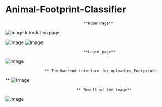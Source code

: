 # Animal-Footprint-Classifier
                                        
                                      **Home Page**

![Image](https://github.com/user-attachments/assets/0c167652-94d0-4f37-bb20-6ec123403154)
                                  Introdution page 

![Image](https://github.com/user-attachments/assets/6db27df1-e020-46b1-aa08-a85d7b4cf6c3)
![Image](https://github.com/user-attachments/assets/c6acb7f4-7ce8-4c43-a723-1ec2c637e760)

                                      **Login page**

![Image](https://github.com/user-attachments/assets/8f9345df-92e3-449c-8376-9211c2b55e38)

                     ** The backend interface for uploading Footprints
**
![Image](https://github.com/user-attachments/assets/117de827-f7cb-49ea-8753-cbc0f0ca94d5)

                                   ** Result of the image**

![Image](https://github.com/user-attachments/assets/48dfd27c-f0fb-4646-8b70-20f2207ec6f3)
